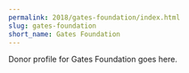 ```yaml
---
permalink: 2018/gates-foundation/index.html
slug: gates-foundation
short_name: Gates Foundation
---
```


Donor profile for Gates Foundation goes here.
